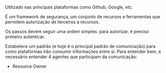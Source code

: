 
Utilizado nas principais plataformas como Github, Google, etc.

É um framework de segurança, um conjunto de recursos e ferramentas que permitem autorização de terceiros a recursos.

Os passos devem seguir uma ordem simples: para autorizar, é preciso primeiro autenticar. 

Estabelece um padrão (e hoje é o principal padrão de comunicação) para como plataformas irão consumir informações entre si. Para entender bem, é necessário entender 4 agentes que participam da comunicação:

- Resource Owner 